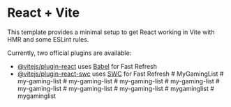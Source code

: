 # React + Vite

This template provides a minimal setup to get React working in Vite with HMR and some ESLint rules.

Currently, two official plugins are available:

- [@vitejs/plugin-react](https://github.com/vitejs/vite-plugin-react/blob/main/packages/plugin-react/README.md) uses [Babel](https://babeljs.io/) for Fast Refresh
- [@vitejs/plugin-react-swc](https://github.com/vitejs/vite-plugin-react-swc) uses [SWC](https://swc.rs/) for Fast Refresh
#   M y G a m i n g L i s t  
 #   m y - g a m i n g - l i s t  
 #   m y - g a m i n g - l i s t  
 #   m y - g a m i n g - l i s t  
 #   m y - g a m i n g - l i s t  
 #   m y - g a m i n g - l i s t  
 #   m y - g a m i n g - l i s t  
 #   m y - g a m i n g - l i s t  
 #   m y g a m i n g l i s t  
 #   m y g a m i n g l i s t  
 